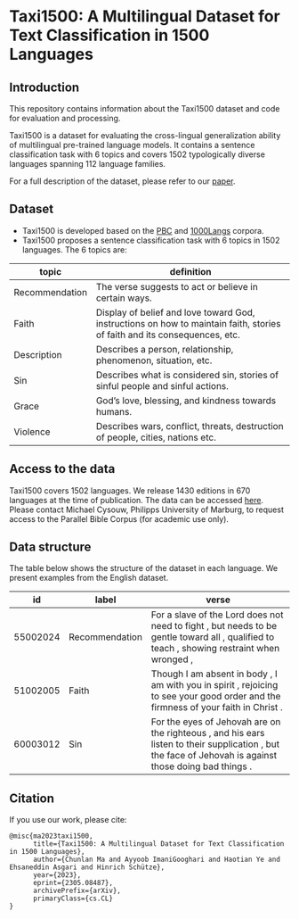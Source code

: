 # Taxi1500: A Multilingual Dataset for Text Classification in 1500 Languages


## Introduction
This  repository contains information about the Taxi1500 dataset and code for evaluation and processing.

Taxi1500 is a dataset for evaluating the cross-lingual generalization ability of multilingual pre-trained language models. It contains a sentence classification task with 6 topics and covers 1502 typologically diverse languages spanning 112 language families.

For a full description of the dataset, please refer to our [paper](https://arxiv.org/abs/2305.08487).

## Dataset
- Taxi1500 is developed based on the [PBC](https://aclanthology.org/L14-1215/) and [1000Langs](https://github.com/ehsanasgari/1000Langs) corpora.
- Taxi1500 proposes a sentence classification task with 6 topics in 1502 languages. The 6 topics are: 

| topic | definition | 
|----------|----------|
| Recommendation  | The verse suggests to act or believe in certain ways.  | 
| Faith   | Display of belief and love toward God, instructions on how to maintain faith, stories of faith and its consequences, etc. |
| Description | Describes a person, relationship, phenomenon, situation, etc.   | 
| Sin | Describes what is considered sin, stories of sinful people and sinful actions. |
| Grace | God’s love, blessing, and kindness towards humans. | 
| Violence | Describes wars, conflict, threats, destruction of people, cities, nations etc. |

## Access to the data
Taxi1500 covers 1502 languages. We release 1430 editions in 670 languages at the time of publication. The data can be accessed [here](). Please contact Michael Cysouw, Philipps University of Marburg, to request access to the Parallel Bible Corpus (for academic use only).

## Data structure

The table below shows the structure of the dataset in each language. We present examples from the English dataset.

| id | label | verse |
|----------|----------|----------|
| 55002024   | Recommendation | For a slave of the Lord does not need to fight , but needs to be gentle toward all , qualified to teach , showing restraint when wronged ,   |
| 51002005 | Faith  | Though I am absent in body , I am with you in spirit , rejoicing to see your good order and the firmness of your faith in Christ . |
| 60003012 | Sin | For the eyes of Jehovah are on the righteous , and his ears listen to their supplication , but the face of Jehovah is against those doing bad things . |



## Citation

If you use our work, please cite:

```
@misc{ma2023taxi1500,
      title={Taxi1500: A Multilingual Dataset for Text Classification in 1500 Languages}, 
      author={Chunlan Ma and Ayyoob ImaniGooghari and Haotian Ye and Ehsaneddin Asgari and Hinrich Schütze},
      year={2023},
      eprint={2305.08487},
      archivePrefix={arXiv},
      primaryClass={cs.CL}
}
```










